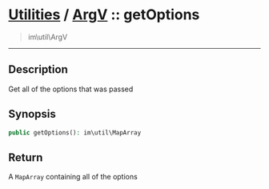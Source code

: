 # [Utilities](util.md) / [ArgV](util-ArgV.md) :: getOptions
 > im\util\ArgV
____

## Description
Get all of the options that was passed

## Synopsis
```php
public getOptions(): im\util\MapArray
```

## Return
A `MapArray` containing all of the options
